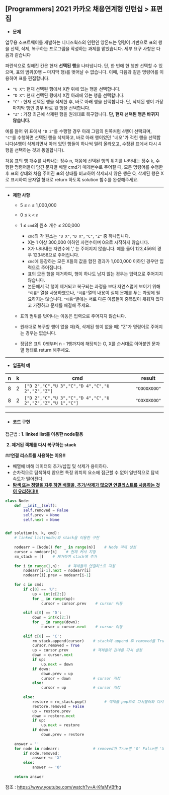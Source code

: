 ## [Programmers] 2021 카카오 채용연계형 인턴십 > 표편집 



- **문제**

업무용 소프트웨어를 개발하는 니니즈웍스의 인턴인 앙몬드는 명령어 기반으로 표의 행을 선택, 삭제, 복구하는 프로그램을 작성하는 과제를 맡았습니다. 세부 요구 사항은 다음과 같습니다



 파란색으로 칠해진 칸은 현재 **선택된 행**을 나타냅니다. 단, 한 번에 한 행만 선택할 수 있으며, 표의 범위(0행 ~ 마지막 행)를 벗어날 수 없습니다. 이때, 다음과 같은 명령어를 이용하여 표를 편집합니다.

- `"U X"`: 현재 선택된 행에서 X칸 위에 있는 행을 선택합니다.
- `"D X"`: 현재 선택된 행에서 X칸 아래에 있는 행을 선택합니다.
- `"C"` : 현재 선택된 행을 삭제한 후, 바로 아래 행을 선택합니다. 단, 삭제된 행이 가장 마지막 행인 경우 바로 윗 행을 선택합니다.
- `"Z"` : 가장 최근에 삭제된 행을 원래대로 복구합니다. **단, 현재 선택된 행은 바뀌지 않습니다.**

예를 들어 위 표에서 `"D 2"`를 수행할 경우 아래 그림의 왼쪽처럼 4행이 선택되며, `"C"`를 수행하면 선택된 행을 삭제하고, 바로 아래 행이었던 "네오"가 적힌 행을 선택합니다(4행이 삭제되면서 아래 있던 행들이 하나씩 밀려 올라오고, 수정된 표에서 다시 4행을 선택하는 것과 동일합니다).



처음 표의 행 개수를 나타내는 정수 n, 처음에 선택된 행의 위치를 나타내는 정수 k, 수행한 명령어들이 담긴 문자열 배열 cmd가 매개변수로 주어질 때, 모든 명령어를 수행한 후 표의 상태와 처음 주어진 표의 상태를 비교하여 삭제되지 않은 행은 O, 삭제된 행은 X로 표시하여 문자열 형태로 return 하도록 solution 함수를 완성해주세요.



---



- **제한 사항**

  - 5 ≤ `n` ≤ 1,000,000
  - 0 ≤ `k` < `n`
  - 1 ≤ `cmd`의 원소 개수 ≤ 200,000

      - `cmd`의 각 원소는 `"U X"`, `"D X"`, `"C"`, `"Z"` 중 하나입니다.
      - X는 1 이상 300,000 이하인 자연수이며 0으로 시작하지 않습니다.
      - X가 나타내는 자연수에 ',' 는 주어지지 않습니다. 예를 들어 123,456의 경우 123456으로 주어집니다.
      - `cmd`에 등장하는 모든 X들의 값을 합친 결과가 1,000,000 이하인 경우만 입력으로 주어집니다.
      - 표의 모든 행을 제거하여, 행이 하나도 남지 않는 경우는 입력으로 주어지지 않습니다.
      - 본문에서 각 행이 제거되고 복구되는 과정을 보다 자연스럽게 보이기 위해 `"이름"` 열을 사용하였으나, `"이름"`열의 내용이 실제 문제를 푸는 과정에 필요하지는 않습니다. `"이름"`열에는 서로 다른 이름들이 중복없이 채워져 있다고 가정하고 문제를 해결해 주세요.
  - 표의 범위를 벗어나는 이동은 입력으로 주어지지 않습니다.
  - 원래대로 복구할 행이 없을 때(즉, 삭제된 행이 없을 때) "Z"가 명령어로 주어지는 경우는 없습니다.
  - 정답은 표의 0행부터 n - 1행까지에 해당되는 O, X를 순서대로 이어붙인 문자열 형태로 return 해주세요.



---



- **입출력 예**

| n    | k    | cmd                                                       | result       |
| ---- | ---- | --------------------------------------------------------- | ------------ |
| 8    | 2    | `["D 2","C","U 3","C","D 4","C","U 2","Z","Z"]`           | `"OOOOXOOO"` |
| 8    | 2    | `["D 2","C","U 3","C","D 4","C","U 2","Z","Z","U 1","C"]` | `"OOXOXOOO"` |



---



- #### **코드 구현**

접근법  :  **1. linked list를 이용한 node활용**

​				**2. 제거된 객체를 다시 복구하는 stack**



##**연결 리스트를 사용하는 이유!!**

- 배열에 비해 데이터의 추가/삽입 및 삭제가 용이하다.
- 순차적으로 탐색하지 않으면 특정 위치의 요소에 접근할 수 없어 일반적으로 탐색 속도가 떨어진다.
- **<u>탐색 또는 정렬을 자주 하면 배열을, 추가/삭제가 많으면 연결리스트를 사용하는 것이 유리하다!!!</u>**



```python
class Node:
    def __init__(self):
        self.removed = False
        self.prev = None
        self.next = None


def solution(n, k, cmd):
    # linked list(node)와 stack을 이용한 구현
    
    nodearr = [Node() for _ in range(n)]    # Node 객체 생성
    cursor = nodearr[k]    # 현재 커서 지정
    rm_stack = []    # 제거하여 stack에 추가
    
    for i in range(1,n):    # 객체들의 연결리스트 지정
        nodearr[i-1].next = nodearr[i]
        nodearr[i].prev = nodearr[i-1]
    
    for c in cmd:
        if c[0] == 'U':
            up = int(c[2:])
            for _ in range(up):
                cursor = cursor.prev    # cursor 이동
                
        elif c[0] == 'D':
            down = int(c[2:])
            for _ in range(down):
                cursor = cursor.next    # cursor 이동
                
        elif c[0] == 'C':
            rm_stack.append(cursor)    # stack에 append 후 removed를 True로 지정
            cursor.removed = True
            up = cursor.prev		   # 객체들의 관계를 다시 설정
            down = cursor.next
            if up:
                up.next = down
            if down:
                down.prev = up
                cursor = down		   # cursor 지정
            else:
                cursor = up   		   # cursor 지정
        
        else:
            restore = rm_stack.pop()		# 객체를 pop으로 다시불러와 다시 객체관계설정
            restore.removed = False
            up = restore.prev
            down = restore.next
            if up:
                up.next = restore
            if down:
                down.prev = restore
            
    answer = ''
    for node in nodearr:			   # removed가 True면 'O' False면 'X'
        if node.removed:
            answer += 'X'
        else:
            answer += 'O'
    
    return answer
```



참조 :  https://www.youtube.com/watch?v=A-KfaMVBfhg
